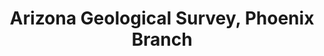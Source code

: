 ---
layout: repo
title: "Arizona Geological Survey, Phoenix Branch"
id: 12844
permalink: repos/12844/
---